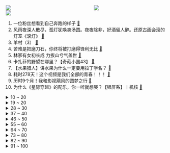 <div >
	<a style="float:left;width:55%;" href = "https://github.com/anuraghazra/github-readme-stats">
	 <img src = "https://github-readme-stats.vercel.app/api?username=iuuuuuaena&theme=buefy&show_icons=true"/>
	</a>
	<a  style="float:right;width:45%" href = "https://github.com/anuraghazra/github-readme-stats">
	 <img  src="https://github-readme-stats.vercel.app/api/top-langs/?username=anuraghazra&layout=compact"/>
	</a>
	</div>

[![](https://img.shields.io/badge/jxd-@jxdgogogo.xyz-yellowgreen.svg)](https://www.jxdgogogo.xyz)<br>
1. 一位粉丝想看到自己奔跑的样子 [:link:](//www.bilibili.com/video/BV1ED4y1Y7dc) <br>
2. 风雨夜深人散尽，孤灯犹唤卖汤圆。夜夜除非，好酒留人醉。还原古画会滚的灯笼《滚灯》 [:link:](//www.bilibili.com/video/BV1MG411T7AV) <br>
3. 羊村（3） [:link:](//www.bilibili.com/video/BV1Y44y1Q7BL) <br>
4. 苦难是把磨刀石，你终将被打磨得锋利无比 [:link:](//www.bilibili.com/video/BV1r841157L2) <br>
5. 林家有女初长成  力拔山兮气盖世 [:link:](//www.bilibili.com/video/BV12K411R7mS) <br>
6. 卡扎菲的野望在哪里？【奇葩小国43】 [:link:](//www.bilibili.com/video/BV1sP4y197HU) <br>
7. 【水果猎人】讲水果为什么一定要用拉丁学名？ [:link:](//www.bilibili.com/video/BV1m44y1D71k) <br>
8. 耗时278天！这个视频是我们全部的青春！！！ [:link:](//www.bilibili.com/video/BV1584y167sD) <br>
9. 历时9个月！我和影视飓风的圆梦之行 [:link:](//www.bilibili.com/video/BV1B14y1E7pz) <br>
10. 为什么《星际穿越》的配乐，你一听就想哭？【银屏系】丨机核 [:link:](//www.bilibili.com/video/BV1524y1k787) <br>
<details>
<summary>10 ~ 20</summary>

11. 汪？ [:link:](//www.bilibili.com/video/BV1M84y167Yy) <br>
12. 【祝】频道开设六周年！送给大家的感谢留言！ [:link:](//www.bilibili.com/video/BV1Sd4y1x7D4) <br>
13. 你账号里的硬币值多少钱？ [:link:](//www.bilibili.com/video/BV1Z44y1U7eq) <br>
14. 《你的原神我的原神好像不一样》 [:link:](//www.bilibili.com/video/BV1zY411d7J6) <br>
15. 火柴人 VS 我的世界系列第三十集 国王（The King） [:link:](//www.bilibili.com/video/BV1Jv4y1o7fU) <br>
16. 【世界杯/拟人】如果参赛国变成emoji美少女？ [:link:](//www.bilibili.com/video/BV1Jg411H7K5) <br>
17. 【科普】皮肤科医生才会告诉你的护肤冷知识，我知道你肯定做对了 [:link:](//www.bilibili.com/video/BV1924y1C7TX) <br>
18. 湖笔凭什么能是文房四宝之首？ [:link:](//www.bilibili.com/video/BV1mG4y197qB) <br>
19. 1万5的球票坐哪？和卡塔尔土豪一起看英格兰晋级！什么体验？ [:link:](//www.bilibili.com/video/BV14D4y1Y7sw) <br>
</details>
<details>
<summary>19 ~ 20</summary>

20. 因装修低价出大量闲置，坐等有缘人！ [:link:](//www.bilibili.com/video/BV1UW4y1p7Bc) <br>
21. 医生一眼就看出了我的问题 [:link:](//www.bilibili.com/video/BV1P24y1k7XT) <br>
22. 「小泽」我感染了新冠病毒。 [:link:](//www.bilibili.com/video/BV1ZG4y1G7sF) <br>
23. 我的世界VS迷你世界 终审判决 [:link:](//www.bilibili.com/video/BV1544y1Q7nC) <br>
24. 【鉴定热门】某千万级食品安全科普up连黄豆芽和绿豆芽都不认识？信口科普第一人？ [:link:](//www.bilibili.com/video/BV1YP4y197QP) <br>
25. 100美元轻松收入囊中，挑战C罗2.7米1000美元有希望吗？ [:link:](//www.bilibili.com/video/BV1614y1n7C8) <br>
26. 球  王  姬  王 [:link:](//www.bilibili.com/video/BV1VP4y197si) <br>
27. 伟大的骗子（分享一个奇怪的故事） [:link:](//www.bilibili.com/video/BV1G14y1J7Dh) <br>
28. 【吸奇侠】《教父》终局之战，无数经典致敬的血色教堂逐帧解析 18 [:link:](//www.bilibili.com/video/BV1SY411d7zt) <br>
</details>
<details>
<summary>28 ~ 30</summary>

29. 关于我连夜去上海找甲方要92万片卫生巾这件事 [:link:](//www.bilibili.com/video/BV1BG4y197a8) <br>
30. 一个人，引爆震颤人类的世纪之战！ [:link:](//www.bilibili.com/video/BV1Wg411W7kH) <br>
31. 裁判奶奶:我恨你，但是你能给我一只小猫吗？ [:link:](//www.bilibili.com/video/BV1j84y1k71H) <br>
32. 我的鸽子是个社交恐怖分子 [:link:](//www.bilibili.com/video/BV1A84y1k7qM) <br>
33. 此时此刻一位靓女失去了对足球的热爱… [:link:](//www.bilibili.com/video/BV1P84y1k7VD) <br>
34. 妹妹篡位成功，这个帐号归我啦，拿来吧你！！ [:link:](//www.bilibili.com/video/BV1tM41167EH) <br>
35. 最后的战斗！对决方腊！忠义的代价是？《水浒传》P49 [:link:](//www.bilibili.com/video/BV1Ye411N7eg) <br>
36. 康师傅看了想打人！只是多了亿点点牛肉…… [:link:](//www.bilibili.com/video/BV1s44y1Q7sq) <br>
37. 芬兰家人被啤酒鱼惊艳到抱盆喝汤！为了客家三酿疯狂抢起来！侄女恋情再遇轮番攻势！生日庆祝感动哭！ [:link:](//www.bilibili.com/video/BV1cR4y117kW) <br>
</details>
<details>
<summary>37 ~ 40</summary>

38. 【已使用2年】在12月减掉20斤，你也可以|大体重友好|走走而已⑧ [:link:](//www.bilibili.com/video/BV1h24y1y7ps) <br>
39. 我的霸总团长？张翰演的抗日神剧有多雷人？看完哈哈哈哈 [:link:](//www.bilibili.com/video/BV1j24y1k7L3) <br>
40. 英语速记，如果当时英语老师这么教，我早已是世界闻名的外交家 [:link:](//www.bilibili.com/video/BV1iY411d7zf) <br>
41. 有生之年！《变形金刚7:超能勇士崛起》首曝预告，黑猩猩队长变身！ [:link:](//www.bilibili.com/video/BV1KP411M7J8) <br>
42. 论：和猫住是怎么欺骗领养人的？ [:link:](//www.bilibili.com/video/BV1Rv4y197U9) <br>
43. 这就是做了四天的成果吗？ [:link:](//www.bilibili.com/video/BV1VD4y1v7nZ) <br>
44. 和珅·后半生：清白三十年，最后因何堕落？【乾隆往事】 [:link:](//www.bilibili.com/video/BV1id4y1x7gM) <br>
45. 汽 车 人 征 兵 宣 传 [:link:](//www.bilibili.com/video/BV1oK411R77m) <br>
46. 十二位绝世容颜你最喜欢哪一位？ [:link:](//www.bilibili.com/video/BV1bG4y1G7pe) <br>
</details>
<details>
<summary>46 ~ 50</summary>

47. 2022年爆火全网的BGM，听完一遍就上头！网友：太洗脑了 [:link:](//www.bilibili.com/video/BV1WM411672F) <br>
48. 原来是小憋山 [:link:](//www.bilibili.com/video/BV1J24y1k76b) <br>
49. 上舰免全额？主播嘴全责！！！ [:link:](//www.bilibili.com/video/BV17D4y1Y7b5) <br>
50. 请问幼儿园什么时候复课... [:link:](//www.bilibili.com/video/BV1N84y1k7RE) <br>
51. 网络热门“智熄”视频鉴定 ㉗ [:link:](//www.bilibili.com/video/BV1id4y1x7qY) <br>
52. 【罗伊Roi】《One Last Kiss》来自异世界的最后一吻 [:link:](//www.bilibili.com/video/BV1tv4y1d7tX) <br>
53. 自拍这么拍，才有吸引力♥我发现了拍出吸引力的秘密！ [:link:](//www.bilibili.com/video/BV1Ev4y1d7By) <br>
54. 大结局封神!求婚十连吻杀疯了!!!领证生娃!走马灯直接爆哭！！原来真爱不仅没有距离还能跨越生死！骑士会永远守护国王！命韵峋环鲨疯了！｜点燃我温暖你｜陈飞宇张婧仪 [:link:](//www.bilibili.com/video/BV11d4y1x791) <br>
55. 我的猫竟然变成人了？！还是个可爱猫娘～ [:link:](//www.bilibili.com/video/BV1614y1n7qR) <br>
</details>
<details>
<summary>55 ~ 60</summary>

56. 只 因 批 量 生 产 机 [:link:](//www.bilibili.com/video/BV1hP4y197Dz) <br>
57. 5000万赔偿金？！迷你世界终审败诉！或突破国内游戏侵权案最高记录！ [:link:](//www.bilibili.com/video/BV17K411R7vM) <br>
58. 《无限暖暖》首曝PV——无论何时都要盛装登场！ [:link:](//www.bilibili.com/video/BV13K411R7cS) <br>
59. “明明可以靠演技吃饭，偏要踢球” [:link:](//www.bilibili.com/video/BV1iP4y197XS) <br>
60. 你听听你说的这是人话？【阅片无数Ⅱ 69】 [:link:](//www.bilibili.com/video/BV1R24y1C7ga) <br>
61. 【原神】胡桃超美睡裙！你的女友胡桃——「旅途小憩」 [:link:](//www.bilibili.com/video/BV1PG411T7ea) <br>
62. 钟楼南门老奶奶居然以前是老中医 [:link:](//www.bilibili.com/video/BV1Ed4y187rF) <br>
63. 真实大女主爽文！她如何用一幅画，让整个宫廷的男人疯狂！【透明的她 03】 [:link:](//www.bilibili.com/video/BV1HG4y1R7jE) <br>
64. 悲伤并没有消失，只是转移了 [:link:](//www.bilibili.com/video/BV1UG4y1971j) <br>
</details>
<details>
<summary>64 ~ 70</summary>

65. 【私藏馆】Daniel Powter《Free Loop》超治愈神曲！希望一切都会过去 [:link:](//www.bilibili.com/video/BV1E84y167ZA) <br>
66. 骑行西藏帐篷搞丢了这下麻烦大了，晚上只好睡在四处漏风的棚子里 [:link:](//www.bilibili.com/video/BV1ee411N7oh) <br>
67. 蓝 色 妖 姬 是 怎 样 炼 成 的 [:link:](//www.bilibili.com/video/BV1qe4y1g77n) <br>
68. 刚当上一天新郎，女朋友就被拉去隔离了 [:link:](//www.bilibili.com/video/BV1uv4y1o7aY) <br>
69. 想了解一下我就进来看，觉得耐心看完的人很温柔！ [:link:](//www.bilibili.com/video/BV1eG411u75w) <br>
70. 轻改地狱！村头厕所没纸了？2023年一月新番扫雷推荐 [:link:](//www.bilibili.com/video/BV1g44y1S7Y3) <br>
71. 这操作也太离谱了！！ [:link:](//www.bilibili.com/video/BV18G4y1R7Nc) <br>
72. 六星全员动态，每一帧都是壁纸。 [:link:](//www.bilibili.com/video/BV1R14y1n7dq) <br>
73. 《南汸亾笗天哋煩悩》 [:link:](//www.bilibili.com/video/BV1G84y1k7Bj) <br>
</details>
<details>
<summary>73 ~ 80</summary>

74. 世界上最伟大的游戏之一！《传送门2》竟然有如此反转的剧情！？ [:link:](//www.bilibili.com/video/BV1xR4y1y7Tq) <br>
75. 虽然五灵王很帅，但这个菲菲让我没法充！ [:link:](//www.bilibili.com/video/BV1T24y1y7XY) <br>
76. 这样的比赛配上这样的解说，真的爱死足球了！ [:link:](//www.bilibili.com/video/BV1h8411j7sm) <br>
77. 米哈游你是懂转场的 [:link:](//www.bilibili.com/video/BV18K411R7fr) <br>
78. “中国茶”申遗成功 | 完整版非遗申报片来了！ [:link:](//www.bilibili.com/video/BV1QG4y197ii) <br>
79. IVE：资源型女团的喜与悲 [:link:](//www.bilibili.com/video/BV1Sv4y197Fq) <br>
80. “一代悍匪的由来”😆👍💰 [:link:](//www.bilibili.com/video/BV1K84y1k78U) <br>
81. 开局氪7000块！从肝开始的阴阳师，想成为大佬的第一天#1 [:link:](//www.bilibili.com/video/BV1Lg411H7f5) <br>
82. 救助达乌里寒鸦 [:link:](//www.bilibili.com/video/BV1L14y1E7M2) <br>
</details>
<details>
<summary>82 ~ 90</summary>

83. 刮刮乐 但是镜面反射【内马尔-最后的桑巴舞者】 [:link:](//www.bilibili.com/video/BV1RM411z7dU) <br>
84. 【花小烙】喝酒后酒精在我们的身体里做了什么？ [:link:](//www.bilibili.com/video/BV16G411M7Mz) <br>
85. 这才是真正的元歌！！ [:link:](//www.bilibili.com/video/BV18K411X77J) <br>
86. 请问这个游戏可以去米哈游应聘吗？ [:link:](//www.bilibili.com/video/BV1f44y1U7hT) <br>
87. 培育300只白蚁，打造一座蚂蚁帝国！ [:link:](//www.bilibili.com/video/BV1J24y1y7gN) <br>
88. 花费3000元爆肝10小时！我做出了超越原版的扑克牌！ [:link:](//www.bilibili.com/video/BV1fG4y1G7Bb) <br>
89. 【原神】妈！我不要这个黄毛当我爸爸啊！！！ [:link:](//www.bilibili.com/video/BV19R4y1y7Ws) <br>
90. 2 3 考 研 人 真 实 现 状 [:link:](//www.bilibili.com/video/BV1CG411M7fN) <br>
91. 英语亮剑玩的就是西海岸 [:link:](//www.bilibili.com/video/BV18e411N76q) <br>
</details>
<details>
<summary>91 ~ 100</summary>

92. 作业，但是看了满头问号 [:link:](//www.bilibili.com/video/BV1V24y1y7Mr) <br>
93. 间谍蛋混进了小鸟婚房，还孵出了间谍鸟！ [:link:](//www.bilibili.com/video/BV1QG411M7zK) <br>
94. 粉丝宝宝们艾特我拍这个 来啦！拍完更爱自己了！ [:link:](//www.bilibili.com/video/BV17G411u7dd) <br>
95. 博士：凯尔希已经三天没揍我了 [:link:](//www.bilibili.com/video/BV1gG4y1R7g9) <br>
96. [疯狂宿舍大片]当室友掏出破纸板，我就知道有点东西！咖啡创意摄影，封校宿舍日常 [:link:](//www.bilibili.com/video/BV1Zd4y1x7QR) <br>
97. 波 奇 米 亚 狂 想 曲 [:link:](//www.bilibili.com/video/BV13v4y1o7PJ) <br>
98. 救命，学校门口2元/份的酱香饼被我做出来了！ [:link:](//www.bilibili.com/video/BV1aW4y1p7kw) <br>
99. 谁都不能错过！脸蛋天才宋亚轩又来恃靓行凶 [:link:](//www.bilibili.com/video/BV12W4y1u73A) <br>
100. ⚡️nia~nia~nia~⚡️ [:link:](//www.bilibili.com/video/BV1ce4y1373B) <br>
</details>
